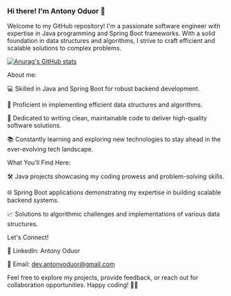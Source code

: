 ### Hi there! I'm Antony Oduor 👋

Welcome to my GitHub repository! I'm a passionate software engineer with expertise in Java programming and Spring Boot frameworks. With a solid foundation in data structures and algorithms, I strive to craft efficient and scalable solutions to complex problems.

[![Anurag's GitHub stats](https://github-readme-stats.vercel.app/api?username=antonyoduor)](https://github.com/anuraghazra/github-readme-stats)

About me:

💻 Skilled in Java and Spring Boot for robust backend development.

🌟 Proficient in implementing efficient data structures and algorithms.

🚀 Dedicated to writing clean, maintainable code to deliver high-quality software solutions.

📚 Constantly learning and exploring new technologies to stay ahead in the ever-evolving tech landscape.

What You'll Find Here:

🛠️ Java projects showcasing my coding prowess and problem-solving skills.

🌐 Spring Boot applications demonstrating my expertise in building scalable backend systems.

📈 Solutions to algorithmic challenges and implementations of various data structures.


Let's Connect!

🔗 LinkedIn: Antony Oduor

📧 Email: dev.antonyoduor@gmail.com


Feel free to explore my projects, provide feedback, or reach out for collaboration opportunities. Happy coding! 🚀✨





